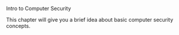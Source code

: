 Intro to Computer Security

This chapter will give you a brief idea about basic computer security concepts.